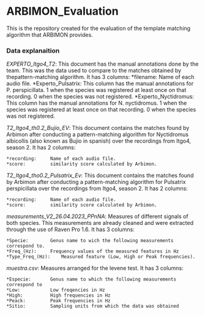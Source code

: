 # ARBIMON_Evaluation

This is the repository created for the evaluation of the template matching algorithm that ARBIMON provides.


### Data explanaition ###

*EXPERTO_Itgo4_T2*: This document has the manual annotations done by the team. 
This was the data used to compare to the matches obtained by thepattern-matching algorithm. 
It has 3 columns: 
	*filename: 		Name of each audio file.
	*Experto_Pulsatrix:	This column has the manual annotations for P. perspicillata.
			  	1 when the species was registered at least once on that recording.
				0 when the species was not registered.
	*Experto_Nyctidromus:	This column has the manual annotations for N. nyctidromus.
			  	1 when the species was registered at least once on that recording.
				0 when the species was not registered.

*T2_Itgo4_th0.2_Bujio_EV*: This document contains the matches found by Arbimon after conducting
a pattern-matching algorithm for Nyctidromus albicollis (also known as Bujio in spanish)
over the recordings from Itgo4, season 2.
It has 2 columns:

	*recording:		Name of each audio file.
	*score: 		similarity score calculated by Arbimon.


*T2_Itgo4_tho0.2_Pulsatrix_Ev*: This document contains the matches found by Arbimon after conducting
a pattern-matching algorithm for Pulsatrix perspicillata over the recordings from Itgo4, season 2.
It has 2 columns:

	*recording:		Name of each audio file.
	*score: 		similarity score calculated by Arbimon.

*measurements_V2_26.04.2023_PPnNA*: Measures of different signals of both species.
This measurements are already cleaned and were extracted through the use of Raven Pro 1.6.
It has 3 columns:

	*Specie: 		Genus name to wich the following measurements correspond to.
	*Freq_(Hz):		Frequency values of the measured features in Hz
	*Type_Freq_(Hz):	Measured feature (Low, High or Peak frequencies).


*muestra.csv*: Measures arranged for the levene test.
It has 3 columns:

	*Especie:		Genus name to which the following measurements correspond to
	*Low:			Low freqencies in Hz
	*High:			High frequencies in Hz
	*Peack:			Peak frequencies in Hz
	*Sitio:			Sampling units from which the data was obtained


